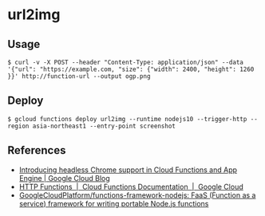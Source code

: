 # url2img

## Usage
```shell
$ curl -v -X POST --header "Content-Type: application/json" --data '{"url": "https://example.com, "size": {"width": 2400, "height": 1260 }}' http://function-url --output ogp.png
```

## Deploy
```shell
$ gcloud functions deploy url2img --runtime nodejs10 --trigger-http --region asia-northeast1 --entry-point screenshot

```

## References
- [Introducing headless Chrome support in Cloud Functions and App Engine | Google Cloud Blog](https://cloud.google.com/blog/products/gcp/introducing-headless-chrome-support-in-cloud-functions-and-app-engine)
- [HTTP Functions  |  Cloud Functions Documentation  |  Google Cloud](https://cloud.google.com/functions/docs/writing/http)
- [GoogleCloudPlatform/functions-framework-nodejs: FaaS (Function as a service) framework for writing portable Node.js functions](https://github.com/GoogleCloudPlatform/functions-framework-nodejs)
